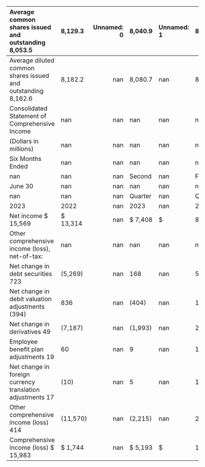 | Average common shares issued and outstanding 8,053.5         | 8,129.3   |   Unnamed: 0 | 8,040.9   | Unnamed: 1   | 8,065.9   | Unnamed: 2   | 8,088.3   | Unnamed: 3   | 8,107.7   | Unnamed: 4   | 8,121.6   |
|:-------------------------------------------------------------|:----------|-------------:|:----------|:-------------|:----------|:-------------|:----------|:-------------|:----------|:-------------|:----------|
| Average diluted common shares issued and outstanding 8,162.6 | 8,182.2   |          nan | 8,080.7   | nan          | 8,182.3   | nan          | 8,155.7   | nan          | 8,160.8   | nan          | 8,163.1   |
| Consolidated Statement of Comprehensive Income               | nan       |          nan | nan       | nan          | nan       | nan          | nan       | nan          | nan       | nan          | nan       |
| (Dollars in millions)                                        | nan       |          nan | nan       | nan          | nan       | nan          | nan       | nan          | nan       | nan          | nan       |
| Six Months Ended                                             | nan       |          nan | nan       | nan          | nan       | nan          | nan       | nan          | nan       | nan          | nan       |
| nan                                                          | nan       |          nan | Second    | nan          | First     | nan          | Fourth    | nan          | Third     | nan          | Second    |
| June 30                                                      | nan       |          nan | nan       | nan          | nan       | nan          | nan       | nan          | nan       | nan          | nan       |
| nan                                                          | nan       |          nan | Quarter   | nan          | Quarter   | nan          | Quarter   | nan          | Quarter   | nan          | Quarter   |
| 2023                                                         | 2022      |          nan | 2023      | nan          | 2023      | nan          | 2022      | nan          | 2022      | nan          | 2022      |
| Net income $ 15,569                                          | $ 13,314  |          nan | $ 7,408   | $            | 8,161     | $            | 7,132     | $            | 7,082     | $            | 6,247     |
| Other comprehensive income (loss), net-of-tax:               | nan       |          nan | nan       | nan          | nan       | nan          | nan       | nan          | nan       | nan          | nan       |
| Net change in debt securities 723                            | (5,269)   |          nan | 168       | nan          | 555       | nan          | 353       | nan          | (1,112)   | nan          | (1,822)   |
| Net change in debit valuation adjustments (394)              | 836       |          nan | (404)     | nan          | 10        | nan          | (543)     | nan          | 462       | nan          | 575       |
| Net change in derivatives 49                                 | (7,187)   |          nan | (1,993)   | nan          | 2,042     | nan          | 835       | nan          | (3,703)   | nan          | (2,008)   |
| Employee benefit plan adjustments 19                         | 60        |          nan | 9         | nan          | 10        | nan          | (764)     | nan          | 37        | nan          | 36        |
| Net change in foreign currency translation adjustments 17    | (10)      |          nan | 5         | nan          | 12        | nan          | (10)      | nan          | (37)      | nan          | (38)      |
| Other comprehensive income (loss) 414                        | (11,570)  |          nan | (2,215)   | nan          | 2,629     | nan          | (129)     | nan          | (4,353)   | nan          | (3,257)   |
| Comprehensive income (loss) $ 15,983                         | $ 1,744   |          nan | $ 5,193   | $            | 10,790    | $            | 7,003     | $            | 2,729     | $            | 2,990     |